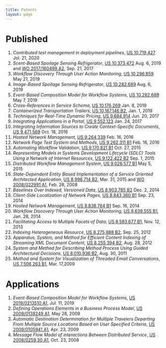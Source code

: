 ```yaml
---
title: Patents
layout: page
---
```


# Published

1. _Contributed test management in deployment pipelines_, [US 10,719,427](assets/doc/patents/US10719427.pdf) Jol. 21, 2020
1. _Scent-Based Spoilage Sensing Refrigerator_, [US 10,373,472](assets/doc/patents/US10373472.pdf) Aug. 6, 2019 and [WO 2017/160499 A2](assets/doc/patents/WO2017160499A2.pdf), Sep. 21, 2017
1. _Workflow Discovery Through User Action Monitoring_, [US 10,296,859](assets/doc/patents/US10296859.pdf) May 21, 2019
1. _Image-Based Spoilage Sensing Refrigerator_, [US 10,282,689](assets/doc/patents/US10282689.pdf) Aug. 6, 2019
1. _Event-Based Composition Model for Workflow Systems_, [US 10,282,689](assets/doc/patents/US10282689.pdf) May 7, 2019
1. _Cross-References in Service Schema_, [US 10,176,269](assets/doc/patents/US10176269.pdf) Jan. 8, 2019
1. _Containerized Transportation Trailers_, [US 10,167,146 B2](assets/doc/patents/US10167146.pdf), Jan. 1, 2019
1. _Techniques for Real-Time Dynamic Pricing_, [US 9,684,914](assets/doc/patents/US9684914.pdf) Jun. 20, 2017
1. _Integrating Applications in a Portal_, [US 9,552,123](assets/doc/patents/US9552123.pdf) Jan. 24, 2017
1. _Integrating Information Sources to Create Context-Specific Documents_, [US 9,471,569](assets/doc/patents/US9471569.pdf) Oct. 18, 2016
1. _Hosted Network Management_, [US 9,264,339](assets/doc/patents/US9264339.pdf)  Feb. 16, 2016
1. _Network Page Test System and Methods_, [US 9,262,311 B1](assets/doc/patents/US9262311.pdf) Feb. 16, 2016
1. _Automating Workflow Validation_, [US 9,170,821 B1](assets/doc/patents/US9170821.pdf) Oct. 27, 2015
1. _Representing Models in Systems Development Lifecycle (SDLC) Tools Using a Network of Internet Resources_, [US 9,122,422 B2](assets/doc/patents/US9122422.pdf) Sep. 1, 2015
1. _Distributed Workflow Management System_, [US 9,026,577 B1](assets/doc/patents/US9026577.pdf) May 5, 2015
1. _State-Dependent Entity Based Implementation of a Service Oriented Architected Application_, [US 8,996,714 B2](assets/doc/patents/US8996714.pdf), Mar. 31, 2015 and [WO 2008/022991 A1](assets/doc/patents/WO2008022991A1.pdf), Feb. 28, 2008
1. _Baselines Over Indexed, Versioned Data_, [US 8,903,785 B2](assets/doc/patents/US8903785.pdf) Dec. 2, 2014
1. _Client-Side Localization of Network Pages_, [US 8,843,360 B1](assets/doc/patents/US8843360.pdf) Sep. 23, 2014
1. _Hosted Network Management_, [US 8,838,764 B1](assets/doc/patents/US8838764.pdf) Sep. 16, 2014
1. _Workflow Discovery Through User Action Monitoring_, [US 8,639,555 B1](assets/doc/patents/US8639555.pdf), Jan. 28, 2014
1. _Facilitating Access to Multiple Facets of Data_, [US 8,583,677 B1](assets/doc/patents/US8583677.pdf), Nov. 12, 2013
1. _Indexing Heterogeneous Resource_, [US 8,275,888 B2](assets/doc/patents/US8275888.pdf), Sep. 25, 2012
1. _Apparatus, System, and Method for Efficient Content Indexing of Streaming XML Document Content_, [US 8,255,394 B2](assets/doc/patents/US8255394.pdf), Aug. 28, 2012
1. _System and Method for Describing Method Process Using Guided Architectural Decisions_, [US 8,010,936 B2](assets/doc/patents/US8010936.pdf), Aug. 30, 2011
1. _Method and System for Visualization of Threaded Email Conversations_, [US 7,506,263 B1](assets/doc/patents/US7506263.pdf), Mar. 17,2009


# Applications

1. _Event-Based Composition Model for Workflow Systems_, [US 2019/0213510 A1](assets/doc/patents/US20190213510A1.pdf), Jul. 11, 2019
1. _Defining Operations Elements in a Business Process Model_, [US 2009/0138249 A1](assets/doc/patents/US20090138249A1.pdf), May 28, 2009
1. _Automatic Destination Determination for Multiple Travelers Departing From Multiple Source Locations Based on User Specified Criteria_, [US 2009/0105941 A1](assets/doc/patents/US20090105941A1.pdf), Apr. 23, 2009
1. _Message Flow Model of interactions Between Distributed Service_, [US 2008/0259,30 A1](assets/doc/patents/US20080259930A1.pdf), Oct. 23, 2008
